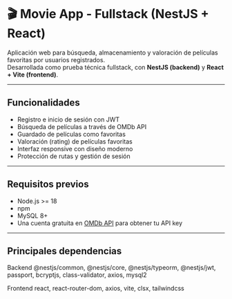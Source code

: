 # 🎬 Movie App - Fullstack (NestJS + React)

Aplicación web para búsqueda, almacenamiento y valoración de películas favoritas por usuarios registrados.  
Desarrollada como prueba técnica fullstack, con **NestJS (backend)** y **React + Vite (frontend)**.

---

## Funcionalidades

-  Registro e inicio de sesión con JWT
-  Búsqueda de películas a través de OMDb API
-  Guardado de películas como favoritas
-  Valoración (rating) de películas favoritas
-  Interfaz responsive con diseño moderno
-  Protección de rutas y gestión de sesión

---

## Requisitos previos

- Node.js >= 18
- npm
- MySQL 8+
- Una cuenta gratuita en [OMDb API](https://www.omdbapi.com/apikey.aspx) para obtener tu API key

---
## Principales dependencias
Backend
@nestjs/common, @nestjs/core, @nestjs/typeorm, @nestjs/jwt, passport, bcryptjs, class-validator, axios, mysql2

Frontend
react, react-router-dom, axios, vite, clsx, tailwindcss


